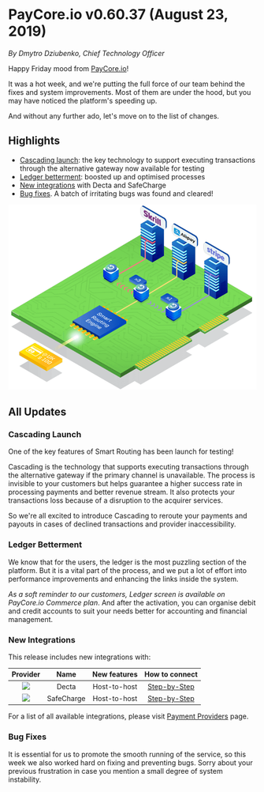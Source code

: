# **PayCore.io v0.60.37 (August 23, 2019)**

*By Dmytro Dziubenko, Chief Technology Officer*

Happy Friday mood from [PayCore.io](https://paycore.io)!

It was a hot week, and we're putting the full force of our team behind the fixes and system improvements. Most of them are under the hood, but you may have noticed the platform's speeding up.

And without any further ado, let's move on to the list of changes.

## Highlights

* [Cascading launch](#cascading-launch): the key technology to support executing transactions through the alternative gateway now available for testing
* [Ledger betterment](#ledger-betterment): boosted up and optimised processes
* [New integrations](#new-integrations) with Decta and SafeCharge
* [Bug fixes](#bug-fixes). A batch of irritating bugs was found and cleared!

![Cascading](images/v0.60.37/Smart_Routing_Cascading.png)

## All Updates

### Cascading Launch

One of the key features of Smart Routing has been launch for testing! 

Cascading is the technology that supports executing transactions through the alternative gateway if the primary channel is unavailable. The process is invisible to your customers but helps guarantee a higher success rate in processing payments and better revenue stream. It also protects your transactions loss because of a disruption to the acquirer services.

So we're all excited to introduce Cascading to reroute your payments and payouts in cases of declined transactions and provider inaccessibility.

### Ledger Betterment

We know that for the users, the ledger is the most puzzling section of the platform. But it is a vital part of the process, and we put a lot of effort into performance improvements and enhancing the links inside the system.

*As a soft reminder to our customers, Ledger screen is available on PayCore.io Commerce plan*. And after the activation, you can organise debit and credit accounts to suit your needs better for accounting and financial management.

### New Integrations

This release includes new integrations with:

| Provider | Name  | New features | How to connect |
|:-:|:-:|:-:| :-:|
|<a href ="https://decta.com/" target="_blank" rel="noopener"> <img src="https://static.openfintech.io/payment_providers/decta/logo.svg?w=70" width="70px"> </a>  | Decta | Host-to-host | [Step-by-Step](/connectors/decta/) |
|<a href ="https://www.safecharge.com/" target="_blank" rel="noopener"> <img src="https://static.openfintech.io/payment_providers/safecharge/logo.svg?w=70" width="70px"> </a>  | SafeCharge | Host-to-host | [Step-by-Step](/connectors/safecharge/) |

For a list of all available integrations, please visit [Payment Providers](https://dashboard.paycore.io/connect-directory/payment-providers) page.

### Bug Fixes

It is essential for us to promote the smooth running of the service, so this week we also worked hard on fixing and preventing bugs. Sorry about your previous frustration in case you mention a small degree of system instability.
